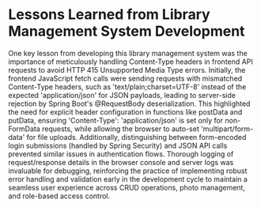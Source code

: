# Lessons Learned from Library Management System Development

One key lesson from developing this library management system was the importance of meticulously handling Content-Type headers in frontend API requests to avoid HTTP 415 Unsupported Media Type errors. Initially, the frontend JavaScript fetch calls were sending requests with mismatched Content-Type headers, such as 'text/plain;charset=UTF-8' instead of the expected 'application/json' for JSON payloads, leading to server-side rejection by Spring Boot's @RequestBody deserialization. This highlighted the need for explicit header configuration in functions like postData and putData, ensuring 'Content-Type': 'application/json' is set only for non-FormData requests, while allowing the browser to auto-set 'multipart/form-data' for file uploads. Additionally, distinguishing between form-encoded login submissions (handled by Spring Security) and JSON API calls prevented similar issues in authentication flows. Thorough logging of request/response details in the browser console and server logs was invaluable for debugging, reinforcing the practice of implementing robust error handling and validation early in the development cycle to maintain a seamless user experience across CRUD operations, photo management, and role-based access control.
